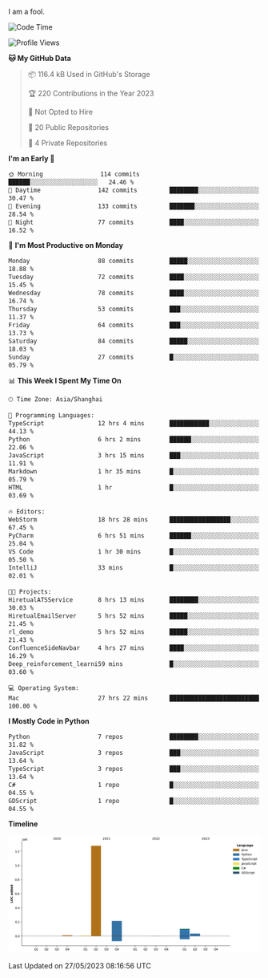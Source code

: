 I am a fool.

<!--START_SECTION:waka-->
![Code Time](http://img.shields.io/badge/Code%20Time-438%20hrs%2026%20mins-blue)

![Profile Views](http://img.shields.io/badge/Profile%20Views-3-blue)

**🐱 My GitHub Data** 

> 📦 116.4 kB Used in GitHub's Storage 
 > 
> 🏆 220 Contributions in the Year 2023
 > 
> 🚫 Not Opted to Hire
 > 
> 📜 20 Public Repositories 
 > 
> 🔑 4 Private Repositories 
 > 
**I'm an Early 🐤** 

```text
🌞 Morning                114 commits         ██████░░░░░░░░░░░░░░░░░░░   24.46 % 
🌆 Daytime                142 commits         ████████░░░░░░░░░░░░░░░░░   30.47 % 
🌃 Evening                133 commits         ███████░░░░░░░░░░░░░░░░░░   28.54 % 
🌙 Night                  77 commits          ████░░░░░░░░░░░░░░░░░░░░░   16.52 % 
```
📅 **I'm Most Productive on Monday** 

```text
Monday                   88 commits          █████░░░░░░░░░░░░░░░░░░░░   18.88 % 
Tuesday                  72 commits          ████░░░░░░░░░░░░░░░░░░░░░   15.45 % 
Wednesday                78 commits          ████░░░░░░░░░░░░░░░░░░░░░   16.74 % 
Thursday                 53 commits          ███░░░░░░░░░░░░░░░░░░░░░░   11.37 % 
Friday                   64 commits          ███░░░░░░░░░░░░░░░░░░░░░░   13.73 % 
Saturday                 84 commits          █████░░░░░░░░░░░░░░░░░░░░   18.03 % 
Sunday                   27 commits          █░░░░░░░░░░░░░░░░░░░░░░░░   05.79 % 
```


📊 **This Week I Spent My Time On** 

```text
🕑︎ Time Zone: Asia/Shanghai

💬 Programming Languages: 
TypeScript               12 hrs 4 mins       ███████████░░░░░░░░░░░░░░   44.13 % 
Python                   6 hrs 2 mins        ██████░░░░░░░░░░░░░░░░░░░   22.06 % 
JavaScript               3 hrs 15 mins       ███░░░░░░░░░░░░░░░░░░░░░░   11.91 % 
Markdown                 1 hr 35 mins        █░░░░░░░░░░░░░░░░░░░░░░░░   05.79 % 
HTML                     1 hr                █░░░░░░░░░░░░░░░░░░░░░░░░   03.69 % 

🔥 Editors: 
WebStorm                 18 hrs 28 mins      █████████████████░░░░░░░░   67.45 % 
PyCharm                  6 hrs 51 mins       ██████░░░░░░░░░░░░░░░░░░░   25.04 % 
VS Code                  1 hr 30 mins        █░░░░░░░░░░░░░░░░░░░░░░░░   05.50 % 
IntelliJ                 33 mins             █░░░░░░░░░░░░░░░░░░░░░░░░   02.01 % 

🐱‍💻 Projects: 
HiretualATSService       8 hrs 13 mins       ████████░░░░░░░░░░░░░░░░░   30.03 % 
HiretualEmailServer      5 hrs 52 mins       █████░░░░░░░░░░░░░░░░░░░░   21.45 % 
rl_demo                  5 hrs 52 mins       █████░░░░░░░░░░░░░░░░░░░░   21.43 % 
ConfluenceSideNavbar     4 hrs 27 mins       ████░░░░░░░░░░░░░░░░░░░░░   16.29 % 
Deep_reinforcement_learni59 mins             █░░░░░░░░░░░░░░░░░░░░░░░░   03.60 % 

💻 Operating System: 
Mac                      27 hrs 22 mins      █████████████████████████   100.00 % 
```

**I Mostly Code in Python** 

```text
Python                   7 repos             ████████░░░░░░░░░░░░░░░░░   31.82 % 
JavaScript               3 repos             ███░░░░░░░░░░░░░░░░░░░░░░   13.64 % 
TypeScript               3 repos             ███░░░░░░░░░░░░░░░░░░░░░░   13.64 % 
C#                       1 repo              █░░░░░░░░░░░░░░░░░░░░░░░░   04.55 % 
GDScript                 1 repo              █░░░░░░░░░░░░░░░░░░░░░░░░   04.55 % 
```



**Timeline**

![Lines of Code chart](https://raw.githubusercontent.com/VeejaLiu/VeejaLiu/master/assets/bar_graph.png)


 Last Updated on 27/05/2023 08:16:56 UTC
<!--END_SECTION:waka-->
